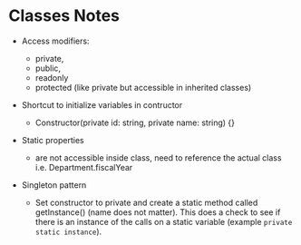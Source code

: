 # Classes Notes

- Access modifiers: 
  - private, 
  - public, 
  - readonly
  - protected (like private but accessible in inherited classes)

- Shortcut to initialize variables in contructor 
  - Constructor(private id: string, private name: string) {}

- Static properties 
  - are not accessible inside class, need to reference the actual class i.e. Department.fiscalYear

- Singleton pattern
  - Set constructor to private and create a static method called getInstance() (name does not matter).  This does a check to see if there is an instance of the calls on a static variable (example `private static instance`).

